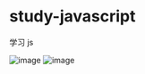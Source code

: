 # study-javascript
学习 js

![image](https://github.com/2275698462/study-javascript/assets/109220037/ab22e198-1201-4f25-b657-655ceba0e811)  ![image](https://github.com/2275698462/study-javascript/assets/109220037/f1f9b3d3-0368-4f19-85d9-92e011cd21f9)

